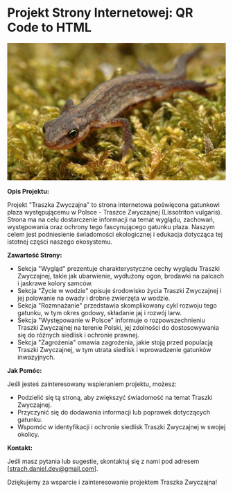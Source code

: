 # Projekt Strony Internetowej: QR Code to HTML

![Traszka Zwyczajna](traszka.jpeg)

**Opis Projektu:**

Projekt "Traszka Zwyczajna" to strona internetowa poświęcona gatunkowi płaza występującemu w Polsce - Traszce Zwyczajnej (Lissotriton vulgaris). Strona ma na celu dostarczenie informacji na temat wyglądu, zachowań, występowania oraz ochrony tego fascynującego gatunku płaza. Naszym celem jest podniesienie świadomości ekologicznej i edukacja dotycząca tej istotnej części naszego ekosystemu.

**Zawartość Strony:**

- Sekcja "Wygląd" prezentuje charakterystyczne cechy wyglądu Traszki Zwyczajnej, takie jak ubarwienie, wydłużony ogon, brodawki na palcach i jaskrawe kolory samców.
- Sekcja "Życie w wodzie" opisuje środowisko życia Traszki Zwyczajnej i jej polowanie na owady i drobne zwierzęta w wodzie.
- Sekcja "Rozmnażanie" przedstawia skomplikowany cykl rozwoju tego gatunku, w tym okres godowy, składanie jaj i rozwój larw.
- Sekcja "Występowanie w Polsce" informuje o rozpowszechnieniu Traszki Zwyczajnej na terenie Polski, jej zdolności do dostosowywania się do różnych siedlisk i ochronie prawnej.
- Sekcja "Zagrożenia" omawia zagrożenia, jakie stoją przed populacją Traszki Zwyczajnej, w tym utrata siedlisk i wprowadzenie gatunków inwazyjnych.

**Jak Pomóc:**

Jeśli jesteś zainteresowany wspieraniem projektu, możesz:
- Podzielić się tą stroną, aby zwiększyć świadomość na temat Traszki Zwyczajnej.
- Przyczynić się do dodawania informacji lub poprawek dotyczących gatunku.
- Wspomóc w identyfikacji i ochronie siedlisk Traszki Zwyczajnej w swojej okolicy.

**Kontakt:**

Jeśli masz pytania lub sugestie, skontaktuj się z nami pod adresem [strach.daniel.dev@gmail.com].

Dziękujemy za wsparcie i zainteresowanie projektem Traszka Zwyczajna!
